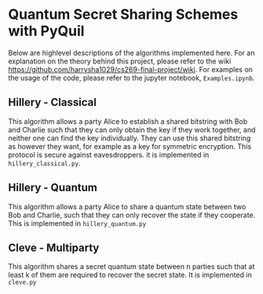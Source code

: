 # Quantum Secret Sharing Schemes with PyQuil

Below are highlevel descriptions of the algorithms implemented here. For an explanation on the theory behind this project, please refer to the wiki <https://github.com/harrysha1029/cs269-final-project/wiki>. For examples on the usage of the code, please refer to the jupyter notebook, `Examples.ipynb`. 

## Hillery - Classical
This algorithm allows a party Alice to establish a shared bitstring with Bob and Charlie such that they can only obtain the key if they work together, and neither one can find the key individually. They can use this shared bitstring as however they want, for example as a key for symmetric encryption. This protocol is secure against eavesdroppers. it is implemented in `hillery_classical.py`.

## Hillery - Quantum
This algorithm allows a party Alice to share a quantum state between two Bob and Charlie, such that they can only recover the state if they cooperate. This is implemented in `hillery_quantum.py`

## Cleve - Multiparty
This algorithm shares a secret quantum state between n parties such that at least k of them are required to recover the secret state. It is implemented in `cleve.py`
